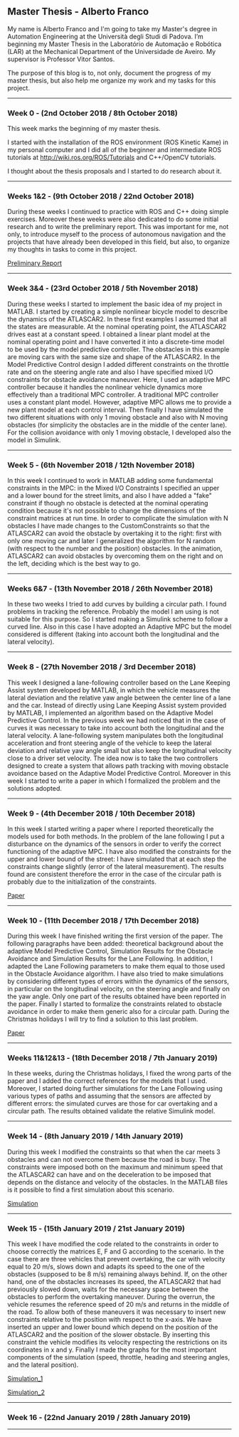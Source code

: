 ## Master Thesis - Alberto Franco

My name is Alberto Franco and I'm going to take my Master's degree in Automation Engineering at the Università degli Studi di Padova. I’m beginning my Master Thesis in the Laboratório de Automação e Robótica (LAR) at the Mechanical Department of the Universidade de Aveiro. My supervisor is Professor Vitor Santos.

The purpose of this blog is to, not only, document the progress of my master thesis, but also help me organize my work and my tasks for this project.

---------------------------------------------------------------------------------------------------
### Week 0 - (2nd October 2018 / 8th October 2018)
This week marks the beginning of my master thesis.

I started with the installation of the ROS environment (ROS Kinetic Kame) in my personal computer and I did all of the beginner and intermediate ROS tutorials at <http://wiki.ros.org/ROS/Tutorials> and C++/OpenCV tutorials.

I thought about the thesis proposals and I started to do research about it.

---------------------------------------------------------------------------------------------------
### Weeks 1&2 - (9th October 2018 / 22nd October 2018)
During these weeks I continued to practice with ROS and C++ doing simple exercises. Moreover these weeks were also dedicated to do some initial research and to write the preliminary report. This was important for me, not only, to introduce myself to the process of autonomous navigation and the projects that have already been developed in this field, but also, to organize my thoughts in tasks to come in this project.

[Preliminary Report](https://github.com/AlbertoFranco/MasterThesis/blob/master/Thesis_Latex/Preliminary%20Report/Preliminary_Report.pdf "Click here to open Preliminary Report.pdf")

---------------------------------------------------------------------------------------------------
### Week 3&4 - (23rd October 2018 / 5th November 2018)
During these weeks I started to implement the basic idea of ​​my project in MATLAB. I started by creating a simple nonlinear bicycle model to describe the dynamics of the ATLASCAR2. In these first examples I assumed that all the states are measurable. At the nominal operating point, the ATLASCAR2 drives east at a constant speed. I obtained a linear plant model at the nominal operating point and I have converted it into a discrete-time model to be used by the model predictive controller. The obstacles in this example are moving cars with the same size and shape of the ATLASCAR2. In the Model Predictive Control design I added different constraints on the throttle rate and on the steering angle rate and also I have specified mixed I/O constraints for obstacle avoidance maneuver. Here, I used an adaptive MPC controller because it handles the nonlinear vehicle dynamics more effectively than a traditional MPC controller. A traditional MPC controller uses a constant plant model. However, adaptive MPC allows me to provide a new plant model at each control interval. Then finally I have simulated the two different situations with only 1 moving obstacle and also with N moving obstacles (for simplicity the obstacles are in the middle of the center lane). For the collision avoidance with only 1 moving obstacle, I developed also the model in Simulink.

---------------------------------------------------------------------------------------------------
### Week 5 - (6th November 2018 / 12th November 2018)
In this week I continued to work in MATLAB adding some fundamental constraints in the MPC: in the Mixed I/O Constraints I specified an upper and a lower bound for the street limits, and also I have added a "fake" constraint if though no obstacle is detected at the nominal operating condition because it's not possible to change the dimensions of the constraint matrices at run time. In order to complicate the simulation with N obstacles I have made changes to the CustomConstraints so that the ATLASCAR2 can avoid the obstacle by overtaking it to the right: first with only one moving car and later I generalized the algorithm for N random (with respect to the number and the position) obstacles. In the animation, ATLASCAR2 can avoid obstacles by overcoming them on the right and on the left, deciding which is the best way to go.

---------------------------------------------------------------------------------------------------
### Weeks 6&7 - (13th November 2018 / 26th November 2018)
In these two weeks I tried to add curves by building a circular path. I found problems in tracking the reference. Probably the model I am using is not suitable for this purpose. So I started making a Simulink scheme to follow a curved line. Also in this case I have adopted an Adaptive MPC but the model considered is different (taking into account both the longitudinal and the lateral velocity).

---------------------------------------------------------------------------------------------------
### Week 8 - (27th November 2018 / 3rd December 2018)
This week I designed a lane-following controller based on the Lane Keeping Assist system developed by MATLAB, in which  the vehicle measures the lateral deviation and the relative yaw angle between the center line of a lane and the car. Instead of directly using Lane Keeping Assist system provided by MATLAB, I implemented an algorithm based on the Adaptive Model Predictive Control. In the previous week we had noticed that in the case of curves it was necessary to take into account both the longitudinal and the lateral velocity. A lane-following system manipulates both the longitudinal acceleration and front steering angle of the vehicle to  keep the lateral deviation and relative yaw angle small but also keep the longitudinal velocity close to a driver set velocity. The idea now is to take the two controllers designed to create a system that allows path tracking with moving obstacle avoidance based on the Adaptive Model Predictive Control. Moreover in this week I started to write a paper in which I formalized the problem and the solutions adopted. 

---------------------------------------------------------------------------------------------------
### Week 9 - (4th December 2018 / 10th December 2018)
In this week I started writing a paper where I reported theoretically the models used for both methods. In the problem of the lane following I put a disturbance on the dynamics of the sensors in order to verify the correct functioning of the adaptive MPC. I have also modified the constraints for the upper and lower bound of the street: I have simulated that at each step the constraints change slightly (error of the lateral measurement). The results found are consistent therefore the error in the case of the circular path is probably due to the initialization of the constraints.

[Paper](https://github.com/AlbertoFranco/MasterThesis/blob/master/Thesis_Latex/Paper/Paper.pdf "Click here to open Paper.pdf")

---------------------------------------------------------------------------------------------------
### Week 10 - (11th December 2018 / 17th December 2018)
During this week I have finished writing the first version of the paper. The following paragraphs have been added: theoretical background about the adaptive Model Predictive Control, Simulation Results for the Obstacle Avoidance and Simulation Results for the Lane Following. In addition, I adapted the Lane Following parameters to make them equal to those used in the Obstacle Avoidance algorithm. I have also tried to make simulations by considering different types of errors within the dynamics of the sensors, in particular on the longitudinal velocity, on the steering angle and finally on the yaw angle. Only one part of the results obtained have been reported in the paper. Finally I started to formalize the constraints related to obstacle avoidance in order to make them generic also for a circular path. During the Christmas holidays I will try to find a solution to this last problem.

[Paper](https://github.com/AlbertoFranco/MasterThesis/blob/master/Thesis_Latex/Paper/Paper.pdf "Click here to open Paper.pdf")

---------------------------------------------------------------------------------------------------
### Weeks 11&12&13 - (18th December 2018 / 7th January 2019)
In these weeks, during the Christmas holidays, I fixed the wrong parts of the paper and I added the correct references for the models that I used. Moreover, I started doing further simulations for the Lane Following using various types of paths and assuming that the sensors are affected by different errors: the simulated curves are those for car overtaking and a circular path. The results obtained validate the relative Simulink model.

---------------------------------------------------------------------------------------------------
### Week 14 - (8th January 2019 / 14th January 2019)
During this week I modified the constraints so that when the car meets 3 obstacles and can not overcome them because the road is busy. The constraints were imposed both on the maximum and minimum speed that the ATLASCAR2 can have and on the deceleration to be imposed that depends on the distance and velocity of the obstacles. In the MATLAB files is it possible to find a first simulation about this scenario.

[Simulation](https://github.com/AlbertoFranco/MasterThesis/blob/master/MATLAB/three_obstacles_no_overtaking/animation.avi "Click here to open animation.avi")

---------------------------------------------------------------------------------------------------
### Week 15 - (15th January 2019 / 21st January 2019)
This week I have modified the code related to the constraints in order to choose correctly the matrices E, F and G according to the scenario. In the case  there are three vehicles that prevent overtaking, the car with velocity equal to 20 m/s, slows down and adapts its speed to the one of the obstacles (supposed to be 8 m/s) remaining always behind. If, on the other hand, one of the obstacles increases its speed, the ATLASCAR2 that had previously slowed down, waits for the necessary space between the obstacles to perform the overtaking maneuver. During the overrun, the vehicle resumes the reference speed of 20 m/s and returns in the middle of the road. To allow both of these maneuvers it was necessary to insert new constraints relative to the position with respect to the x-axis. We have inserted an upper and lower bound which depend on the position of the ATLASCAR2 and the position of the slower obstacle. By inserting this constraint the vehicle modifies its velocity respecting the restrictions on its coordinates in x and y. Finally I made the graphs for the most important components of the simulation (speed, throttle, heading and steering angles, and the lateral position).

[Simulation_1](https://github.com/AlbertoFranco/MasterThesis/blob/master/MATLAB/three_obstacles_no_overtaking/animation1.avi "Click here to open animation1.avi")

[Simulation_2](https://github.com/AlbertoFranco/MasterThesis/blob/master/MATLAB/three_obstacles_no_overtaking/animation3.avi "Click here to open animation3.avi")

---------------------------------------------------------------------------------------------------
### Week 16 - (22nd January 2019 / 28th January 2019)


--------------------------------------------------------------------------------------------------



